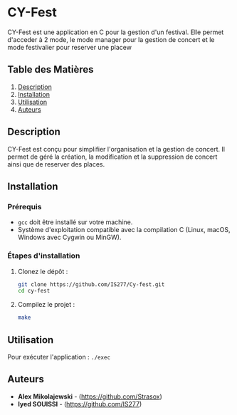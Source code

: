 # CY-Fest

CY-Fest est une application en C pour la gestion d'un festival. Elle permet d'acceder à 2 mode, le mode manager pour la gestion de concert et le mode festivalier pour reserver une placew

## Table des Matières
1. [Description](#description)
2. [Installation](#installation)
3. [Utilisation](#utilisation)
4. [Auteurs](#auteurs)

## Description

CY-Fest est conçu pour simplifier l'organisation et la gestion de concert. Il permet de géré la création, la modification et la suppression de concert ainsi que de reserver des places.

## Installation

### Prérequis

- `gcc` doit être installé sur votre machine.
- Système d'exploitation compatible avec la compilation C (Linux, macOS, Windows avec Cygwin ou MinGW).

### Étapes d'installation

1. Clonez le dépôt :
    ```bash
    git clone https://github.com/IS277/Cy-fest.git
    cd cy-fest
    ```
    
2. Compilez le projet :
    ```bash
    make
    ```
    
## Utilisation

Pour exécuter l'application :
    ```
    ./exec
    ```
    
## Auteurs

- **Alex Mikolajewski** - (https://github.com/Strasox)
- **Iyed SOUISSI** - (https://github.com/IS277)
